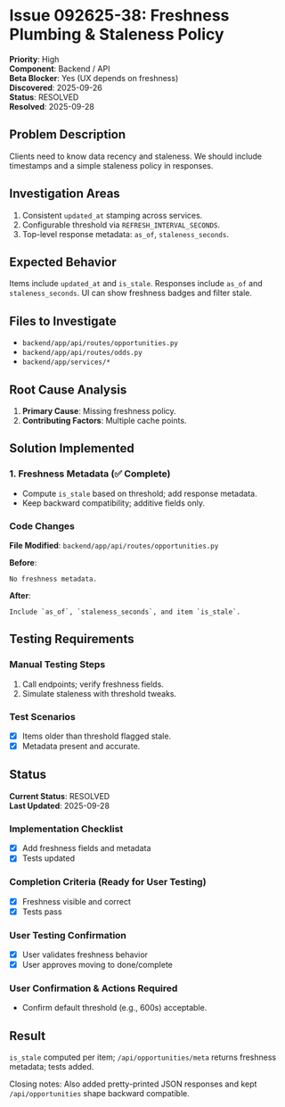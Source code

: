 # Issue 092625-38: Freshness Plumbing & Staleness Policy

**Priority**: High  
**Component**: Backend / API  
**Beta Blocker**: Yes (UX depends on freshness)  
**Discovered**: 2025-09-26  
**Status**: RESOLVED  
**Resolved**: 2025-09-28

## Problem Description

Clients need to know data recency and staleness. We should include timestamps and a simple staleness policy in responses.

## Investigation Areas

1. Consistent `updated_at` stamping across services.  
2. Configurable threshold via `REFRESH_INTERVAL_SECONDS`.  
3. Top-level response metadata: `as_of`, `staleness_seconds`.

## Expected Behavior

Items include `updated_at` and `is_stale`. Responses include `as_of` and `staleness_seconds`. UI can show freshness badges and filter stale.

## Files to Investigate

- `backend/app/api/routes/opportunities.py`  
- `backend/app/api/routes/odds.py`  
- `backend/app/services/*`

## Root Cause Analysis

1. **Primary Cause**: Missing freshness policy.  
2. **Contributing Factors**: Multiple cache points.

## Solution Implemented

### 1. Freshness Metadata (✅ Complete)
- Compute `is_stale` based on threshold; add response metadata.  
- Keep backward compatibility; additive fields only.

### Code Changes

**File Modified**: `backend/app/api/routes/opportunities.py`

**Before**:
```text
No freshness metadata.
```

**After**:
```text
Include `as_of`, `staleness_seconds`, and item `is_stale`.
```

## Testing Requirements

### Manual Testing Steps
1. Call endpoints; verify freshness fields.  
2. Simulate staleness with threshold tweaks.

### Test Scenarios
- [x] Items older than threshold flagged stale.  
- [x] Metadata present and accurate.

## Status

**Current Status**: RESOLVED  
**Last Updated**: 2025-09-28

### Implementation Checklist
- [x] Add freshness fields and metadata  
- [x] Tests updated

### Completion Criteria (Ready for User Testing)
- [x] Freshness visible and correct  
- [x] Tests pass

### User Testing Confirmation
- [x] User validates freshness behavior  
- [x] User approves moving to done/complete

### User Confirmation & Actions Required
- Confirm default threshold (e.g., 600s) acceptable.

## Result

`is_stale` computed per item; `/api/opportunities/meta` returns freshness metadata; tests added.
 
Closing notes: Also added pretty-printed JSON responses and kept `/api/opportunities` shape backward compatible.
